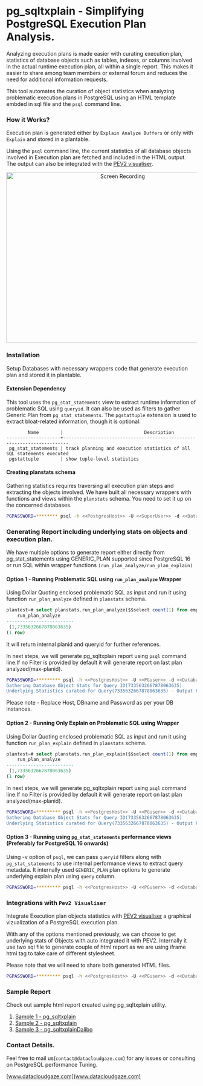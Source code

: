 # pg_sqltxplain - Simplifying PostgreSQL Execution Plan Analysis.

Analyzing execution plans is made easier with curating execution plan, statistics of database objects such as tables, indexes, or columns involved in the actual runtime execution plan, all within a single report. This makes it easier to share among team members or external forum and reduces the need for additional information requests.

This tool automates the curation of object statistics when analyzing problematic execution plans in PostgreSQL using an HTML template embded in sql file and the `psql` command line.

### How it Works?
Execution plan is generated either by `Explain Analyze Buffers` or only with `Explain` and stored in a plantable.

Using the `psql` command line, the current statistics of all database objects involved in Execution plan are fetched and included in the HTML output. The output can also be integrated with the [PEV2 visualiser](https://github.com/dalibo/pev2).

<div align="center">
  <img src="https://github.com/user-attachments/assets/6ab56914-2158-44eb-b663-062b861e153b" alt="Screen Recording" width="600" height="450"/>
</div>

###  Installation 
Setup Databases with necessary wrappers code that generate execution plan and stored it in plantable.

#### Extension Dependency 
This tool uses the `pg_stat_statements` view to extract runtime information of problematic SQL using `queryid`. It can also be used as filters to gather Generic Plan from `pg_stat_statements`. The `pgstattuple` extension is used to extract bloat-related information, though it is optional.

```
        Name        |                              Description
--------------------+------------------------------------------------------------------------
 pg_stat_statements | track planning and execution statistics of all SQL statements executed
 pgstattuple        | show tuple-level statistics

```

#### Creating planstats schema
Gathering statistics requires traversing all execution plan steps and extracting the objects involved. We have built all necessary wrappers with functions and views within the `planstats` schema. You need to set it up on the concerned databases.

```bash
PGPASSWORD=******** psql -h <<PostgresHost>> -U <<SuperUser>> -d <<Databases>> -f pg_sqltxplain/initialsetup.sql
```

### Generating Report including underlying stats on objects and execution plan.
We have multiple options to generate report either directly from pg_stat_statements using GENERIC_PLAN supported since PostgreSQL 16 or run SQL within wrapper functions `(run_plan_analyze/run_plan_explain)`

#### Option 1 - Running Problematic SQL using `run_plan_analyze` Wrapper

Using Dollar Quoting enclosed problematic SQL as input and run it using function `run_plan_analyze` defined in `planstats` schema.

```sql
plantest=# select planstats.run_plan_analyze($$select count(1) from emp$$);
    run_plan_analyze
-------------------------
 (1,7335632667878063635)
(1 row)
```
It will return internal planid and queryid for further references.

In next steps, we will generate pg_sqltxplain report using `psql` command line.If no Filter is provided by default it will generate report on last plan analyzed(max-planid).

```bash
PGPASSWORD=********* psql -h <<PostgresHost>> -U <<PGuser>> -d <<Databases>>  -q -v ON_ERROR_STOP=1 -v query_id=7335632667878063635 -f stats_via_explain_analyze.sql
Gathering Database Object Stats for Query ID(7335632667878063635)
Underlying Statistics curated for Query(7335632667878063635) - Output File Stats_Via_Explain_Analyze_7335632667878063635.html
```

Please note - Replace Host, DBname and Password as per your DB instances.

####  Option 2 - Running Only Explain on Problematic SQL using Wrapper

Using Dollar Quoting enclosed problematic SQL as input and run it using function `run_plan_explain` defined in `planstats` schema.

```sql
plantest=# select planstats.run_plan_explain($$select count(1) from emp$$);
    run_plan_analyze
-------------------------
 (1,7335632667878063635)
(1 row)
```

In next steps, we will generate pg_sqltxplain report using `psql` command line.If no Filter is provided by default it will generate report on last plan analyzed(max-planid).

```bash
PGPASSWORD=********* psql -h <<PostgresHost>> -U <<PGuser>> -d <<Databases>>  -q -v ON_ERROR_STOP=1 -v query_id=7335632667878063635 -f pg_sqltxplain.sql
Gathering Database Object Stats for Query ID(7335632667878063635)
Underlying Statistics curated for Query(7335632667878063635) - Output File pg_sqltxplain_7335632667878063635.html
```

####  Option 3 - Running using `pg_stat_statements` performance views (Preferably for PostgreSQL 16 onwards)
Using -v option of `psql`, we can pass `queryid` filters along with `pg_stat_statements` to use internal performance views to extract query metadata. It internally used `GENERIC_PLAN` plan options to generate underlying explain plan using `query` column.

```bash
PGPASSWORD=********* psql -h <<PostgresHost>> -U <<PGuser>> -d <<Databases>>  -q -v ON_ERROR_STOP=1 -v query_id=8192079375982646892 -v pg_stat_statements= -f stats_via_explain_analyze.sql
```

### Integrations with `Pev2 Visualiser`
Integrate Execution plan objects statistics with [PEV2 visualiser](https://github.com/dalibo/pev2) a graphical vizualization of a PostgreSQL execution plan.

With any of the options mentioned previously, we can choose to get underlying stats of Objects with auto integrated it with PEV2. 
Internally it use two sql file to generate couple of html report as we are using iframe html tag to take care of different stylesheet. 

Please note that we will need to share both generated HTML files.

```bash
PGPASSWORD=********* psql -h <<PostgresHost>> -U <<PGuser>> -d <<Databases>>  -q -v ON_ERROR_STOP=1 -f explain_dalibo.sql -f stats_via_explain_analyze_with_dalibo.sql
```

### Sample Report 
Check out sample html report created using  pg_sqltxplain utility.
1. [Sample 1 - pg_sqltxplain](https://htmlpreview.github.io/?https://github.com/dcgadmin/pg_sqltxplain/blob/main/samplereport/pg_sqltxplain_7740365855379636009.html)
2. [Sample 2 - pg_sqltxplain](https://htmlpreview.github.io/?https://github.com/dcgadmin/pg_sqltxplain/blob/main/samplereport/pg_sqltxplain_1545576602608240663.html)
3. [Sample 3 - pg_sqltxplainDalibo](https://github.com/dcgadmin/pg_sqltxplain/blob/main/samplereport/StatsViaExplainAnalyze_With_dalibo.pdf)

### Contact Details.
Feel free to mail us(`contact@datacloudgaze.com`) for any issues or consulting on PostgreSQL performance Tuning.

[www.datacloudgaze.com](www.datacloudgaze.com)
